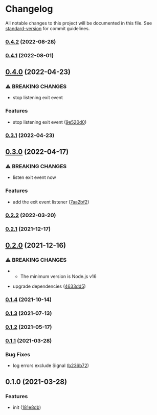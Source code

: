 # Changelog

All notable changes to this project will be documented in this file. See [standard-version](https://github.com/conventional-changelog/standard-version) for commit guidelines.

### [0.4.2](https://github.com/BlackGlory/you-died/compare/v0.4.1...v0.4.2) (2022-08-28)

### [0.4.1](https://github.com/BlackGlory/you-died/compare/v0.4.0...v0.4.1) (2022-08-01)

## [0.4.0](https://github.com/BlackGlory/you-died/compare/v0.3.1...v0.4.0) (2022-04-23)


### ⚠ BREAKING CHANGES

* stop listening exit event

### Features

* stop listening exit event ([9e520d0](https://github.com/BlackGlory/you-died/commit/9e520d06c76094633cc62ee8d2b4f26888018298))

### [0.3.1](https://github.com/BlackGlory/you-died/compare/v0.3.0...v0.3.1) (2022-04-23)

## [0.3.0](https://github.com/BlackGlory/you-died/compare/v0.2.2...v0.3.0) (2022-04-17)


### ⚠ BREAKING CHANGES

* listen exit event now

### Features

* add the exit event listener ([7aa2bf2](https://github.com/BlackGlory/you-died/commit/7aa2bf25618ae24074eb88f9b35b61041ad20d0d))

### [0.2.2](https://github.com/BlackGlory/you-died/compare/v0.2.1...v0.2.2) (2022-03-20)

### [0.2.1](https://github.com/BlackGlory/you-died/compare/v0.2.0...v0.2.1) (2021-12-17)

## [0.2.0](https://github.com/BlackGlory/you-died/compare/v0.1.4...v0.2.0) (2021-12-16)


### ⚠ BREAKING CHANGES

* - The minimum version is Node.js v16

* upgrade dependencies ([4633dd5](https://github.com/BlackGlory/you-died/commit/4633dd5d4367a3efc326436644bbee25e49740cf))

### [0.1.4](https://github.com/BlackGlory/you-died/compare/v0.1.3...v0.1.4) (2021-10-14)

### [0.1.3](https://github.com/BlackGlory/you-died/compare/v0.1.2...v0.1.3) (2021-07-13)

### [0.1.2](https://github.com/BlackGlory/you-died/compare/v0.1.1...v0.1.2) (2021-05-17)

### [0.1.1](https://github.com/BlackGlory/you-died/compare/v0.1.0...v0.1.1) (2021-03-28)


### Bug Fixes

* log errors exclude Signal ([b236b72](https://github.com/BlackGlory/you-died/commit/b236b72af249daa5faa824e395038226e977ee6d))

## 0.1.0 (2021-03-28)


### Features

* init ([181e8db](https://github.com/BlackGlory/you-died/commit/181e8db28ee4027d2edbd6ce5e60d9a99a378d34))
